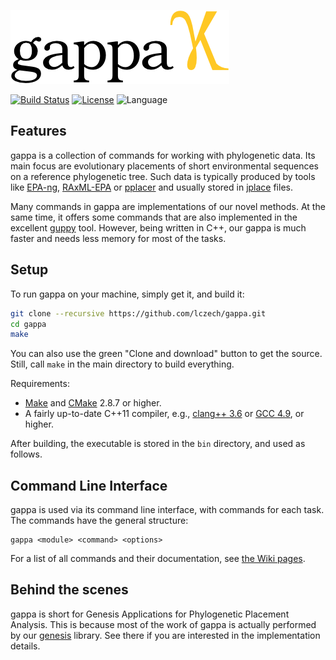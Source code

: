 ![gappa](/doc/logo/logo_readme.png?raw=true "gappa")

<!-- Genesis Applications for Phylogenetic Placement Analysis -->

[![Build Status](https://travis-ci.org/lczech/gappa.svg?branch=master)](https://travis-ci.org/lczech/gappa)
[![License](https://img.shields.io/badge/license-GPLv3-blue.svg)](http://www.gnu.org/licenses/gpl.html)
![Language](https://img.shields.io/badge/language-C%2B%2B11-lightgrey.svg)

Features
-------------------

gappa is a collection of commands for working with phylogenetic data.
Its main focus are evolutionary placements of short environmental sequences on a reference phylogenetic tree.
Such data is typically produced by tools like [EPA-ng](https://github.com/Pbdas/epa-ng),
[RAxML-EPA](http://sco.h-its.org/exelixis/web/software/epa/index.html) or
[pplacer](http://matsen.fhcrc.org/pplacer/) and usually stored in
[jplace](http://journals.plos.org/plosone/article?id=10.1371/journal.pone.0031009) files.
<!-- It however also offers some commands for working with data such as sequences or trees. -->

Many commands in gappa are implementations of our novel methods.<!-- described here ... and here ... -->
At the same time, it offers some commands that are also implemented in the excellent
[guppy](http://matsen.github.io/pplacer/generated_rst/guppy.html) tool.
However, being written in C++, our gappa is much faster and needs less memory for most of the tasks.

Setup
-------------------

To run gappa on your machine, simply get it, and build it:

~~~.sh
git clone --recursive https://github.com/lczech/gappa.git
cd gappa
make
~~~

You can also use the green "Clone and download" button to get the source.
Still, call `make` in the main directory to build everything.

Requirements:

 *  [Make](https://www.gnu.org/software/make/) and [CMake](https://cmake.org/) 2.8.7 or higher.
 *  A fairly up-to-date C++11 compiler, e.g.,
    [clang++ 3.6](http://clang.llvm.org/) or [GCC 4.9](https://gcc.gnu.org/), or higher.

After building, the executable is stored in the `bin` directory, and used as follows.

Command Line Interface
-------------------

gappa is used via its command line interface, with commands for each task.
The commands have the general structure:

    gappa <module> <command> <options>

<!-- The modules are simply a way of organizing the commands,
and have no [deeper meaning](https://en.wikipedia.org/wiki/42_%28answer%29). -->

For a list of all commands and their documentation,
see [the Wiki pages](https://github.com/lczech/gappa/wiki).

Behind the scenes
-------------------

gappa is short for Genesis Applications for Phylogenetic Placement Analysis.
This is because most of the work of gappa is actually performed by our [genesis](https://github.com/lczech/genesis) library.
See there if you are interested in the implementation details.
